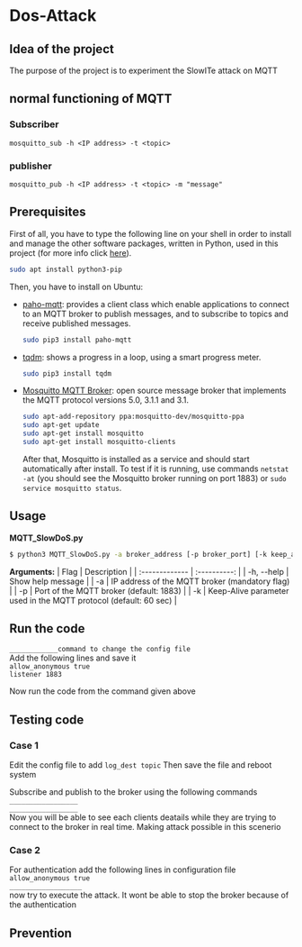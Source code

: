# Dos-Attack

## Idea of the project

The purpose of the project is to experiment the SlowITe attack on MQTT

## normal functioning of MQTT

### Subscriber
`mosquitto_sub -h <IP address> -t <topic>`
### publisher
`mosquitto_pub -h <IP address> -t <topic> -m "message"`

## Prerequisites

First of all, you have to type the following line on your shell in order to install and manage the other software packages, written in Python, used in this project (for more info click [here](https://linuxize.com/post/how-to-install-pip-on-ubuntu-18.04/)).

```bash
sudo apt install python3-pip
```
Then, you have to install on Ubuntu:

 - [paho-mqtt](https://pypi.org/project/paho-mqtt/): provides a client class which enable applications to connect to an MQTT broker to publish messages, and to subscribe to topics and receive published messages.
	  ```bash
	 sudo pip3 install paho-mqtt
	```
 - [tqdm](https://pypi.org/project/tqdm/): shows a progress in a loop, using a smart progress meter.
	 ```bash
	 sudo pip3 install tqdm
	```
 - [Mosquitto MQTT Broker](https://mosquitto.org/): open source message broker that implements the MQTT protocol versions 5.0, 3.1.1 and 3.1. 
	 ```bash
	 sudo apt-add-repository ppa:mosquitto-dev/mosquitto-ppa
	 sudo apt-get update
	 sudo apt-get install mosquitto
	 sudo apt-get install mosquitto-clients
	```
	After that, Mosquitto is installed as a service and should start automatically after install. To test if it is running, use commands `netstat -at` (you should see the Mosquitto broker running on port 1883) or `sudo service mosquitto status`.
  
  ## Usage
**MQTT_SlowDoS.py**
```bash
$ python3 MQTT_SlowDoS.py -a broker_address [-p broker_port] [-k keep_alive] [-h | --help]
```


**Arguments:**
| Flag           | Description    | 
| :------------- | :----------: | 
|  -h, --help    | Show help message  | 
| -a             | IP address of the MQTT broker (mandatory flag) | 
| -p             | Port of the MQTT broker (default: 1883) | 
| -k             | Keep-Alive parameter used in the MQTT protocol (default: 60 sec) | 


## Run the code
`____________command to change the config file`<br>
Add the following lines and save it <br>
`allow_anonymous true`<br>
`listener 1883`<br>

Now run the code from the command given above

## Testing code
### Case 1
Edit the config file to add `log_dest topic`
Then save the file and reboot system <br>

Subscribe and publish to the broker using the following commands<br>
`_________________`<br>
`_________________`<br>
Now you will be able to see each clients deatails while they are trying to connect to the broker in real time.
Making attack possible in this scenerio

### Case 2
For authentication add the following lines in configuration file<br>
`allow_anonymous true`<br>
`__________________`<br>
now try to execute the attack. It wont be able to stop the broker because of the authentication

## Prevention
